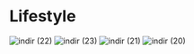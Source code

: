 # Lifestyle
![indir (22)](https://user-images.githubusercontent.com/97463861/213005872-463c215c-b852-4440-aa5d-f2cbe4d02536.png)
![indir (23)](https://user-images.githubusercontent.com/97463861/213005877-86ce54da-11ab-4af9-a1f1-d08676e54b1e.png)
![indir (21)](https://user-images.githubusercontent.com/97463861/213005913-a292df48-1d6d-4586-a79c-ea41edddce9e.png)
![indir (20)](https://user-images.githubusercontent.com/97463861/213005916-e2ec008d-7615-4b4c-b886-d00bacbe6c71.png)
